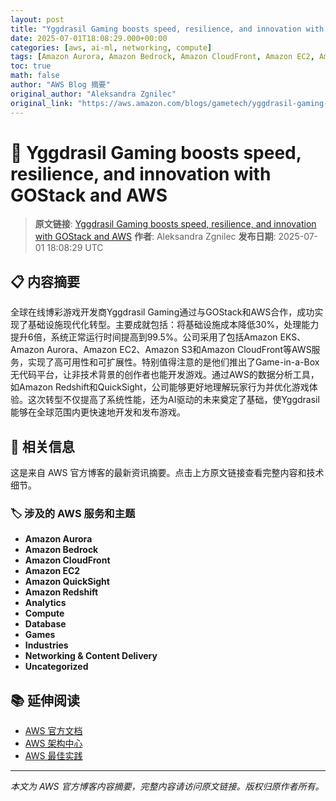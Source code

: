 ```yaml
---
layout: post
title: "Yggdrasil Gaming boosts speed, resilience, and innovation with GOStack and AWS"
date: 2025-07-01T18:08:29.000+00:00
categories: [aws, ai-ml, networking, compute]
tags: [Amazon Aurora, Amazon Bedrock, Amazon CloudFront, Amazon EC2, Amazon QuickSight, Amazon Redshift, Analytics, Compute, Database, Games, Industries, Networking Content Delivery, Uncategorized]
toc: true
math: false
author: "AWS Blog 摘要"
original_author: "Aleksandra Zgnilec"
original_link: "https://aws.amazon.com/blogs/gametech/yggdrasil-gaming-boosts-speed-resilience-and-innovation-with-gostack-and-aws/"
---
```


# 🤖 Yggdrasil Gaming boosts speed, resilience, and innovation with GOStack and AWS

> **原文链接**: [Yggdrasil Gaming boosts speed, resilience, and innovation with GOStack and AWS](https://aws.amazon.com/blogs/gametech/yggdrasil-gaming-boosts-speed-resilience-and-innovation-with-gostack-and-aws/)
> **作者**: Aleksandra Zgnilec
> **发布日期**: 2025-07-01 18:08:29 UTC

## 📋 内容摘要

全球在线博彩游戏开发商Yggdrasil Gaming通过与GOStack和AWS合作，成功实现了基础设施现代化转型。主要成就包括：将基础设施成本降低30%，处理能力提升6倍，系统正常运行时间提高到99.5%。公司采用了包括Amazon EKS、Amazon Aurora、Amazon EC2、Amazon S3和Amazon CloudFront等AWS服务，实现了高可用性和可扩展性。特别值得注意的是他们推出了Game-in-a-Box无代码平台，让非技术背景的创作者也能开发游戏。通过AWS的数据分析工具，如Amazon Redshift和QuickSight，公司能够更好地理解玩家行为并优化游戏体验。这次转型不仅提高了系统性能，还为AI驱动的未来奠定了基础，使Yggdrasil能够在全球范围内更快速地开发和发布游戏。

## 🔗 相关信息

这是来自 AWS 官方博客的最新资讯摘要。点击上方原文链接查看完整内容和技术细节。

### 🏷️ 涉及的 AWS 服务和主题

- **Amazon Aurora**
- **Amazon Bedrock**
- **Amazon CloudFront**
- **Amazon EC2**
- **Amazon QuickSight**
- **Amazon Redshift**
- **Analytics**
- **Compute**
- **Database**
- **Games**
- **Industries**
- **Networking & Content Delivery**
- **Uncategorized**

## 📚 延伸阅读

- [AWS 官方文档](https://docs.aws.amazon.com/)
- [AWS 架构中心](https://aws.amazon.com/architecture/)
- [AWS 最佳实践](https://aws.amazon.com/architecture/well-architected/)

---

*本文为 AWS 官方博客内容摘要，完整内容请访问原文链接。版权归原作者所有。*